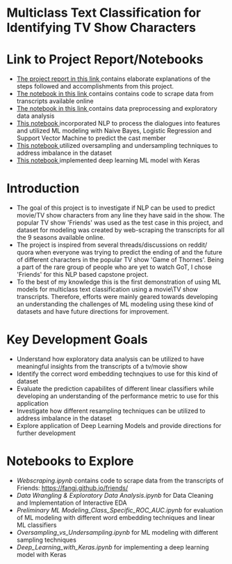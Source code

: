 # Multiclass Text Classification for Identifying TV Show Characters

# Link to Project Report/Notebooks
- [The project report in this link ](https://github.com/shamafarabi/NLP-Predict-Cast-Member-of-the-TV-Show-Friends/blob/master/Project%20Report.ipynb)contains elaborate explanations of the steps followed and accomplishments from this project.
- [The notebook in this link ](https://github.com/shamafarabi/Predicting-Cast-Member-of-the-TV-show-Friends-using-NLP/blob/master/1_Webscraping.ipynb)contains contains code to scrape data from transcripts available online
- [The notebook in this link ](https://github.com/shamafarabi/Predicting-Cast-Member-of-the-TV-show-Friends-using-NLP/blob/master/2_Data%20Wrangling%20%26%20Exploratory%20Data%20Analysis.ipynb)contains data preprocessing and exploratory data analysis
- [This notebook ](https://github.com/shamafarabi/Predicting-Cast-Member-of-the-TV-show-Friends-using-NLP/blob/master/3_Preliminary%20ML%20Modeling_Class_Specific_ROC_AUC.ipynb)incorporated NLP to process the dialogues into features and utilized ML modeling with Naive Bayes, Logistic Regression and Support Vector Machine to predict the cast member
- [This notebook ](https://github.com/shamafarabi/Predicting-Cast-Member-of-the-TV-show-Friends-using-NLP/blob/master/4_Oversampling_vs_Undersampling.ipynb) utilized oversampling and undersampling techniques to address imbalance in the dataset
- [This notebook ](https://github.com/shamafarabi/Predicting-Cast-Member-of-the-TV-show-Friends-using-NLP/blob/master/5_Deep_Learning_with_Keras.ipynb) implemented deep learning ML model with Keras

# Introduction

- The goal of this project is to investigate if NLP can be used to predict movie/TV show characters from any line they have said in the show. The popular TV show 'Friends' was used as the test case in this project, and dataset for modeling was created by web-scraping the transcripts for all the 9 seasons available online.
- The project is inspired from several threads/discussions on reddit/ quora when everyone was trying to predict the ending of  and the future of different characters in the  popular TV show 'Game of Thornes'. Being a part of the rare group of people who are yet to watch GoT, I chose 'Friends' for this NLP based capstone project. 
- To the best of my knowledge this is the first demonstration of using ML models for multiclass text classification using a movie\TV show transcripts. 
Therefore, efforts were mainly geared towards developing an understanding the challenges of ML modeling using these kind of datasets and have future directions for improvement.

# Key Development Goals

- Understand how exploratory data analysis can be utilized to have meaningful insights from the transcripts of a tv/movie show
- Identify the correct word embedding technqiues to use for this kind of dataset
- Evaluate the prediction capabilites of different linear classifiers while developing an understanding of the performance metric to use for this application
- Investigate how different resampling techniques can be utilized to address imbalance in the dataset
- Explore application of Deep Learning Models and provide directions for further development

# Notebooks to Explore

- *Webscraping.ipynb* contains code to scrape data from the transcripts of Friends: https://fangj.github.io/friends/
- *Data Wrangling & Exploratory Data Analysis.ipynb* for Data Cleaning and Implementation of Interactive EDA 
- *Preliminary ML Modeling_Class_Specific_ROC_AUC.ipynb* for evaluation of ML modeling with different word embedding techniques and linear ML classifiers
- *Oversampling_vs_Undersampling.ipynb* for ML modeling with different sampling techniques 
- *Deep_Learning_with_Keras.ipynb* for implementing a deep learning model with Keras 
